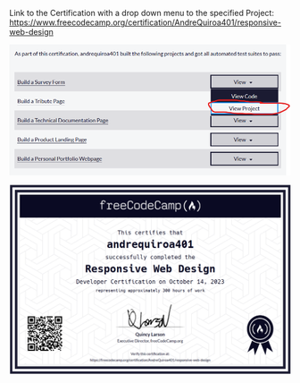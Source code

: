 Link to the Certification with a drop down menu to the specified Project: https://www.freecodecamp.org/certification/AndreQuiroa401/responsive-web-design 



![img](https://raw.githubusercontent.com/Tranqpenguin/Portfolio/working/HTML-CSS%20Work/Landing%20Page/Screenshot%202023-11-07%20134217.png)

![img](https://raw.githubusercontent.com/Tranqpenguin/Portfolio/working/Certifications/Screenshot%202023-11-07%20144051.png)
